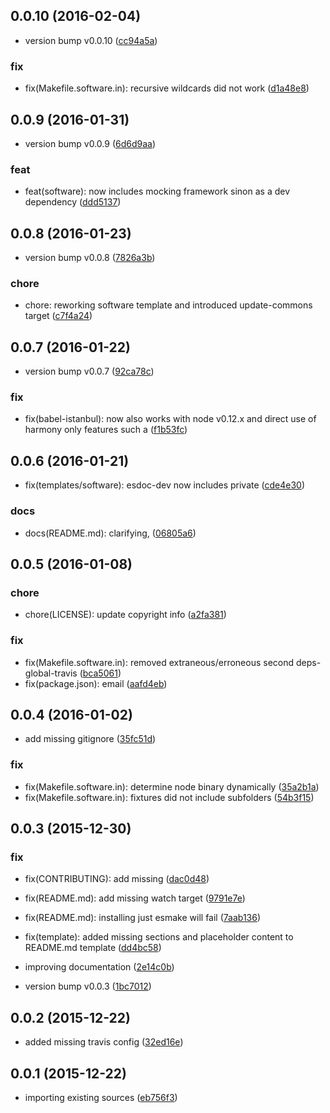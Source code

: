 <a name="0.0.10"></a>
## 0.0.10 (2016-02-04)


* version bump v0.0.10 ([cc94a5a](https://github.com/coldrye-es/esmake/commit/cc94a5a))

### fix

* fix(Makefile.software.in): recursive wildcards did not work ([d1a48e8](https://github.com/coldrye-es/esmake/commit/d1a48e8))



<a name="0.0.9"></a>
## 0.0.9 (2016-01-31)


* version bump v0.0.9 ([6d6d9aa](https://github.com/coldrye-es/esmake/commit/6d6d9aa))

### feat

* feat(software): now includes mocking framework sinon as a dev dependency ([ddd5137](https://github.com/coldrye-es/esmake/commit/ddd5137))



<a name="0.0.8"></a>
## 0.0.8 (2016-01-23)


* version bump v0.0.8 ([7826a3b](https://github.com/coldrye-es/esmake/commit/7826a3b))

### chore

* chore: reworking software template and introduced update-commons target ([c7f4a24](https://github.com/coldrye-es/esmake/commit/c7f4a24))



<a name="0.0.7"></a>
## 0.0.7 (2016-01-22)


* version bump v0.0.7 ([92ca78c](https://github.com/coldrye-es/esmake/commit/92ca78c))

### fix

* fix(babel-istanbul): now also works with node v0.12.x and direct use of harmony only features such a ([f1b53fc](https://github.com/coldrye-es/esmake/commit/f1b53fc))



<a name="0.0.6"></a>
## 0.0.6 (2016-01-21)


* fix(templates/software): esdoc-dev now includes private ([cde4e30](https://github.com/coldrye-es/esmake/commit/cde4e30))

### docs

* docs(README.md): clarifying, ([06805a6](https://github.com/coldrye-es/esmake/commit/06805a6))



<a name="0.0.5"></a>
## 0.0.5 (2016-01-08)


### chore

* chore(LICENSE): update copyright info ([a2fa381](https://github.com/coldrye-es/esmake/commit/a2fa381))

### fix

* fix(Makefile.software.in): removed extraneous/erroneous second deps-global-travis ([bca5061](https://github.com/coldrye-es/esmake/commit/bca5061))
* fix(package.json): email ([aafd4eb](https://github.com/coldrye-es/esmake/commit/aafd4eb))



<a name="0.0.4"></a>
## 0.0.4 (2016-01-02)


* add missing gitignore ([35fc51d](https://github.com/coldrye-es/esmake/commit/35fc51d))

### fix

* fix(Makefile.software.in): determine node binary dynamically ([35a2b1a](https://github.com/coldrye-es/esmake/commit/35a2b1a))
* fix(Makefile.software.in): fixtures did not include subfolders ([54b3f15](https://github.com/coldrye-es/esmake/commit/54b3f15))



<a name="0.0.3"></a>
## 0.0.3 (2015-12-30)


### fix

* fix(CONTRIBUTING): add missing ([dac0d48](https://github.com/coldrye-es/esmake/commit/dac0d48))
* fix(README.md): add missing watch target ([9791e7e](https://github.com/coldrye-es/esmake/commit/9791e7e))
* fix(README.md): installing just esmake will fail ([7aab136](https://github.com/coldrye-es/esmake/commit/7aab136))
* fix(template): added missing sections and placeholder content to README.md template ([dd4bc58](https://github.com/coldrye-es/esmake/commit/dd4bc58))

* improving documentation ([2e14c0b](https://github.com/coldrye-es/esmake/commit/2e14c0b))
* version bump v0.0.3 ([1bc7012](https://github.com/coldrye-es/esmake/commit/1bc7012))



<a name="0.0.2"></a>
## 0.0.2 (2015-12-22)


* added missing travis config ([32ed16e](https://github.com/coldrye-es/esmake/commit/32ed16e))



<a name="0.0.1"></a>
## 0.0.1 (2015-12-22)


* importing existing sources ([eb756f3](https://github.com/coldrye-es/esmake/commit/eb756f3))




